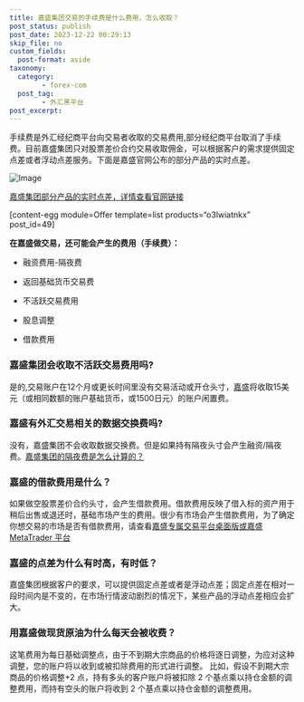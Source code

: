 ```yaml
---
title: 嘉盛集团交易的手续费是什么费用，怎么收取？
post_status: publish
post_date: 2023-12-22 00:29:13
skip_file: no
custom_fields: 
  post-format: aside
taxonomy:
  category:
        - forex-com
  post_tag:
        - 外汇黑平台
post_excerpt: 
---
```

手续费是外汇经纪商平台向交易者收取的交易费用,部分经纪商平台取消了手续费。目前嘉盛集团只对股票差价合约交易收取佣金，可以根据客户的需求提供固定点差或者浮动点差服务。下面是嘉盛官网公布的部分产品的实时点差。

![Image](https://fastly.jsdelivr.net/gh/jarlin8/img@main/imgHD/1617614686724-嘉盛pips.png)

[嘉盛集团部分产品的实时点差，详情查看官网链接](https://www.forex.com/cn/why-us/pricing/)

[content-egg module=Offer template=list products=“o3lwiatnkx” post_id=49]

**在嘉盛做交易，还可能会产生的费用（手续费）：**

* 融资费用-隔夜费

* 返回基础货币交易费

* 不活跃交易费用

* 股息调整

* 借款费用

### 嘉盛集团会收取不活跃交易费用吗?

是的,交易账户在12个月或更长时间里没有交易活动或开仓头寸，[嘉盛](https://www.ssgg.net/go/forexcom)将收取15美元（或相同数额的账户基础货币，或1500日元）的账户闲置费。

### 嘉盛有外汇交易相关的数据交换费吗?

没有，嘉盛集团不会收取数据交换费。但是如果持有隔夜头寸会产生融资/隔夜费。[嘉盛集团的隔夜费是怎么计算的？](https://www.ssgg.net/overnight-%e9%9a%94%e5%a4%9c%e5%88%a9%e6%81%af.html)

### 嘉盛的借款费用是什么？

如果做空股票差价合约头寸，会产生借款费用。借款费用反映了借入标的资产用于稍后出售或退还时，基础市场产生的费用。很少有市场会产生借款费用，为了确定你想交易的市场是否有借款费用，请查看[嘉盛专属交易平台桌面版或嘉盛MetaTrader 平台](https://www.ssgg.net/go/forexcom)

### 嘉盛的点差为什么有时高，有时低？

嘉盛集团根据客户的要求，可以提供固定点差或者是浮动点差；固定点差在相对一段时间内是不变的，在市场行情波动剧烈的情况下，某些产品的浮动点差相应会扩大。

### 用嘉盛做现货原油为什么每天会被收费？

这笔费用为每日基础调整点，由于不到期大宗商品的价格将逐日调整，为应对这种调整，您的账户将以收到或被扣除费用的形式进行调整。
比如，假设不到期大宗商品的价格调整+2 点，持有多头的客户账户将被扣除 2 个基点乘以持仓金额的调整费用，而持有空头的账户将收到 2 个基点乘以持仓金额的调整费用。